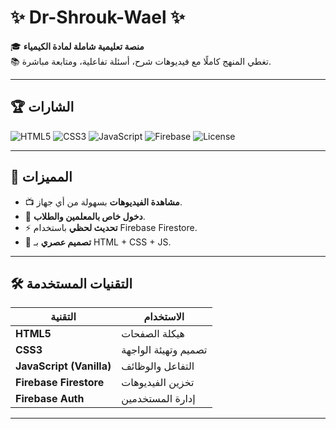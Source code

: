 # ✨ Dr-Shrouk-Wael ✨

🎓 **منصة تعليمية شاملة لمادة الكيمياء**  
📚 تغطي المنهج كاملًا مع فيديوهات شرح، أسئلة تفاعلية، ومتابعة مباشرة.

---

## 🏆 الشارات
![HTML5](https://img.shields.io/badge/HTML5-orange?style=for-the-badge&logo=html5&logoColor=white)
![CSS3](https://img.shields.io/badge/CSS3-blue?style=for-the-badge&logo=css3&logoColor=white)
![JavaScript](https://img.shields.io/badge/JavaScript-yellow?style=for-the-badge&logo=javascript&logoColor=black)
![Firebase](https://img.shields.io/badge/Firebase-ffca28?style=for-the-badge&logo=firebase&logoColor=black)
![License](https://img.shields.io/badge/License-MIT-green?style=for-the-badge)

---

## 🚀 المميزات
- 📺 **مشاهدة الفيديوهات** بسهولة من أي جهاز.
- 🔐 **دخول خاص بالمعلمين والطلاب**.
- ⚡ **تحديث لحظي** باستخدام Firebase Firestore.
- 🎨 **تصميم عصري** بـ HTML + CSS + JS.

---

## 🛠️ التقنيات المستخدمة
| التقنية | الاستخدام |
|---------|-----------|
| **HTML5** | هيكلة الصفحات |
| **CSS3** | تصميم وتهيئة الواجهة |
| **JavaScript (Vanilla)** | التفاعل والوظائف |
| **Firebase Firestore** | تخزين الفيديوهات |
| **Firebase Auth** | إدارة المستخدمين |

---
